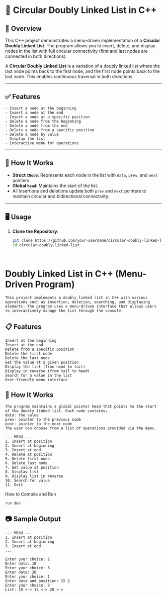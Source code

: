 # 🔁 Circular Doubly Linked List in C++

## 📌 Overview
This C++ project demonstrates a menu-driven implementation of a **Circular Doubly Linked List**. The program allows you to insert, delete, and display nodes in the list with full circular connectivity (first and last nodes are connected in both directions).

A **Circular Doubly Linked List** is a variation of a doubly linked list where the last node points back to the first node, and the first node points back to the last node. This enables continuous traversal in both directions.

---

## ✅ Features
```
- Insert a node at the beginning
- Insert a node at the end
- Insert a node at a specific position
- Delete a node from the beginning
- Delete a node from the end
- Delete a node from a specific position
- Delete a node by value
- Display the list
- Interactive menu for operations
```
---

## 🧠 How It Works

- **Struct `CNode`**: Represents each node in the list with `data`, `prev`, and `next` pointers.
- **Global `head`**: Maintains the start of the list.
- All insertions and deletions update both `prev` and `next` pointers to maintain circular and bidirectional connectivity.

---

## 🖥️ Usage

1. **Clone the Repository:**
   ```bash
   git clone https://github.com/your-username/circular-doubly-linked-list.git
   cd circular-doubly-linked-list




# Doubly Linked List in C++ (Menu-Driven Program)


 ```This project implements a doubly linked list in C++ with various operations such as insertion, deletion, searching, and displaying elements. The program uses a menu-driven interface that allows users to interactively manage the list through the console.```


##  📋 Features
```
Insert at the beginning
Insert at the end
Delete from a specific position
Delete the first node
Delete the last node
Get the value at a given position
Display the list (from head to tail)
Display in reverse (from tail to head)
Search for a value in the list
User-friendly menu interface
```

##  🧠 How It Works

```
The program maintains a global pointer head that points to the start of the doubly linked list. Each node contains:
data: the value
prev: pointer to the previous node
next: pointer to the next node
The user can choose from a list of operations provided via the menu.
```

```
--- MENU ---
1. Insert at position
2. Insert at beginning
3. Insert at end
4. Delete at position
5. Delete first node
6. Delete last node
7. Get value at position
8. Display list
9. Display list in reverse
10. Search for value
11. Exit
```
How to Compile and Run

```run dev```

##  📷 Sample Output
```
--- MENU ---
1. Insert at position
2. Insert at beginning
3. Insert at end
...

Enter your choice: 2
Enter data: 10
Enter your choice: 3
Enter data: 20
Enter your choice: 1
Enter data and position: 15 2
Enter your choice: 8
List: 10 <-> 15 <-> 20 <->
```

